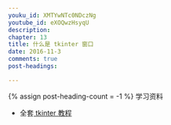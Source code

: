 ```yaml
---
youku_id: XMTYwNTc0NDczNg
youtube_id: eXOQwzHsyqU
description: 
chapter: 13
title: 什么是 tkinter 窗口 
date: 2016-11-3
comments: true
post-headings:

---
```

{% assign post-heading-count = -1 %}
学习资料
  * 全套[ tkinter 教程](/tutorials/python-basic/tkinter.html)

